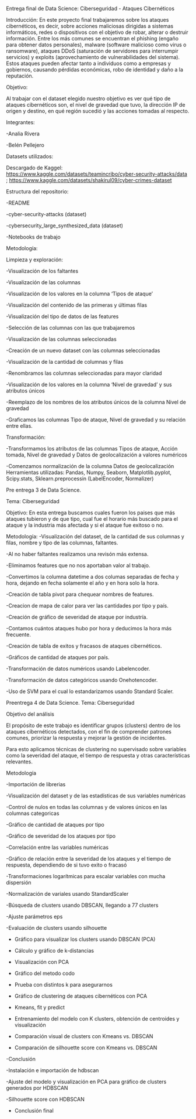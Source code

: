 Entrega final de Data Science: Ciberseguridad - Ataques Cibernéticos

Introducción: 
En este proyecto final trabajaremos sobre los ataques cibernéticos, es decir, sobre acciones maliciosas dirigidas a sistemas informáticos, redes o dispositivos con el objetivo de robar, alterar o destruir información. Entre los más comunes se encuentran el phishing (engaño para obtener datos personales), malware (software malicioso como virus o ransomware), ataques DDoS (saturación de servidores para interrumpir servicios) y exploits (aprovechamiento de vulnerabilidades del sistema). Estos ataques pueden afectar tanto a individuos como a empresas y gobiernos, causando pérdidas económicas, robo de identidad y daño a la reputación. 

Objetivo:

Al trabajar con el dataset elegido nuestro objetivo es ver qué tipo de ataques cibernéticos son, el nivel de gravedad que tuvo, la dirección IP de origen y destino, en qué región sucedió y las acciones tomadas al respecto.


Integrantes:

-Analia Rivera

-Belén Pellejero


Datasets utilizados:

Descargado de Kaggel: https://www.kaggle.com/datasets/teamincribo/cyber-security-attacks/data ; https://www.kaggle.com/datasets/shakirul09/cyber-crimes-dataset


Estructura del repositorio:

-README

-cyber-security-attacks (dataset)

-cybersecurity_large_synthesized_data (dataset)

-Notebooks de trabajo


Metodología:

Limpieza y exploración:

-Visualización de los faltantes

-Visualización de las columnas

-Visualización de los valores en la columna ‘Tipos de ataque’

-Visualización del contenido de las primeras y últimas filas

-Visualización del tipo de datos de las features

-Selección de las columnas con las que trabajaremos

-Visualización de las columnas seleccionadas

-Creación de un nuevo dataset con las columnas seleccionadas

-Visualización de la cantidad de columnas y filas

-Renombramos las columnas seleccionadas para mayor claridad

-Visualización de los valores en la columna ‘Nivel de gravedad’ y sus atributos únicos

-Reemplazo de los nombres de los atributos únicos de la columna Nivel de gravedad

-Graficamos las columnas Tipo de ataque, Nivel de gravedad y su relación entre ellas.

Transformación:

-Transformamos los atributos de las columnas Tipos de ataque, Acción tomada, Nivel de gravedad y Datos de geolocalización a valores numéricos

-Comenzamos normalización de la columna Datos de geolocalización  
Herramientas utilizadas: Pandas, Numpy, Seaborn, Matplotlib.pyplot, Scipy.stats, Sklearn.preprocessin (LabelEncoder, Normalizer)

Pre entrega 3 de Data Science.

Tema: Ciberseguridad

Objetivo: En esta entrega buscamos cuales fueron los paises que más ataques tubieron y de que tipo, cual fue el horario más buscado para el ataque y la industria más afectada y si el ataque fue exitoso o no.

Metodología: 
-Visualización del dataset, de la cantidad de sus columnas y filas, nombre y tipo de las columnas, faltantes.

-Al no haber faltantes realizamos una revisón más extensa.

-Eliminamos features que no nos aportaban valor al trabajo.

-Convertimos la columna datetime a dos columas separadas de fecha y hora, dejando en fecha solamente el año y en hora solo la hora.

-Creación de tabla pivot para chequear nombres de features.

-Creacion de mapa de calor para ver las cantidades por tipo y país.

-Creación de gráfico de severidad de ataque por industría.

-Contamos cuántos ataques hubo por hora y deducimos la hora más frecuente.

-Creación de tabla de exitos y fracasos de ataques cibernéticos.

-Gráficos de cantidad de ataques por país.

-Transformación de datos numéricos usando Labelencoder.

-Transformación de datos categóricos usando Onehotencoder.

-Uso de SVM para el cual lo estandarizamos usando Standard Scaler.

Preentrega 4 de Data Science.
Tema: Ciberseguridad

Objetivo del análisis

El propósito de este trabajo es identificar grupos (clusters) dentro de los ataques cibernéticos detectados, con el fin de comprender patrones comunes, priorizar la respuesta y mejorar la gestión de incidentes.

Para esto aplicamos técnicas de clustering no supervisado sobre variables como la severidad del ataque, el tiempo de respuesta y otras características relevantes.

Metodología

-Importación de librerias

-Visualización del dataset y de las estadísticas de sus variables numéricas

-Control de nulos en todas las columnas y de valores únicos en las columnas categoricas

-Gráfico de cantidad de ataques por tipo

-Gráfico de severidad de los ataques por tipo

-Correlación entre las variables numéricas

-Gráfico de relación entre la severidad de los ataques y el tiempo de respuesta, dependiendo de si tuvo exito o fracasó

-Transformaciones logarítmicas para escalar variables con mucha dispersión

-Normalización de variales usando StandardScaler

-Búsqueda de clusters usando DBSCAN, llegando a 77 clusters

-Ajuste parámetros eps

-Evaluación de clusters usando silhouette

- Gráfico para visualizar los clusters usando DBSCAN (PCA)

- Cálculo y gráfico de k-distancias

- Visualización con PCA

- Gráfico del metodo codo

- Prueba con distintos k para asegurarnos

- Gráfico de clustering de ataques cibernéticos con PCA 

- Kmeans, fit y predict

- Entrenamiento del modelo con K clusters, obtención de centroides y visualización

- Comparación visual de clusters con Kmeans vs. DBSCAN

- Comparación de silhouette score con Kmeans vs. DBSCAN

-Conclusión 

-Instalación e importación de hdbscan

-Ajuste del modelo y visualización en PCA para gráfico de clusters generados por HDBSCAN

-Silhouette score con HDBSCAN

- Conclusión final







